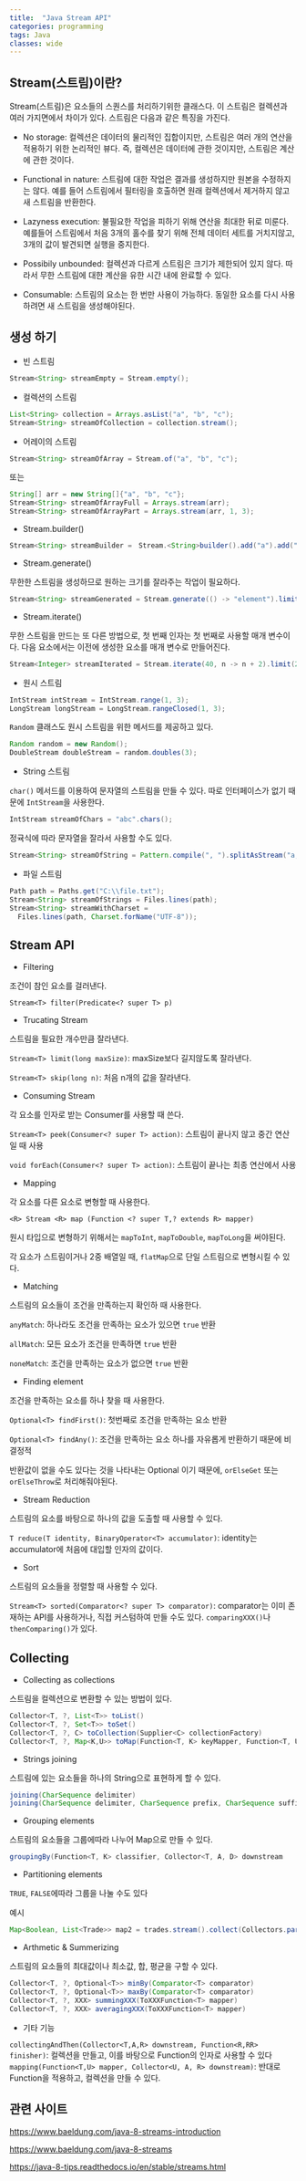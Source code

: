 ```yaml
---
title:  "Java Stream API"
categories: programming
tags: Java
classes: wide
---
```


## Stream(스트림)이란?

Stream(스트림)은 요소들의 스퀀스를 처리하기위한 클래스다. 이 스트림은 컬렉션과 여러 가지면에서 차이가 있다. 스트림은 다음과 같은 특징을 가진다.

- No storage: 컬렉션은 데이터의 물리적인 집합이지만, 스트림은 여러 개의 연산을 적용하기 위한 논리적인 뷰다. 즉, 컬렉션은 데이터에 관한 것이지만, 스트림은 계산에 관한 것이다.

- Functional in nature: 스트림에 대한 작업은 결과를 생성하지만 원본을 수정하지는 않다. 예를 들어 스트림에서 필터링을 호출하면 원래 컬렉션에서 제거하지 않고 새 스트림을 반환한다.

- Lazyness execution: 불필요한 작업을 피하기 위해 연산을 최대한 뒤로 미룬다. 예를들어 스트림에서 처음 3개의 홀수를 찾기 위해 전체 데이터 세트를 거치지않고, 3개의 값이 발견되면 실행을 중지한다.

- Possibily unbounded: 컬렉션과 다르게 스트림은 크기가 제한되어 있지 않다. 따라서 무한 스트림에 대한 계산을 유한 시간 내에 완료할 수 있다.

- Consumable: 스트림의 요소는 한 번만 사용이 가능하다. 동일한 요소를 다시 사용하려면 새 스트림을 생성해야된다.

## 생성 하기

- 빈 스트림

```java
Stream<String> streamEmpty = Stream.empty();
```

- 컬렉션의 스트림

```java
List<String> collection = Arrays.asList("a", "b", "c");
Stream<String> streamOfCollection = collection.stream();
```

- 어레이의 스트림

```java
Stream<String> streamOfArray = Stream.of("a", "b", "c");
```

또는

```java
String[] arr = new String[]{"a", "b", "c"};
Stream<String> streamOfArrayFull = Arrays.stream(arr);
Stream<String> streamOfArrayPart = Arrays.stream(arr, 1, 3);
```

- Stream.builder()

```java
Stream<String> streamBuilder =　Stream.<String>builder().add("a").add("b").add("c").build();
```

- Stream.generate()

무한한 스트림을 생성하므로 원하는 크기를 잘라주는 작업이 필요하다.

```java
Stream<String> streamGenerated = Stream.generate(() -> "element").limit(10);
```

- Stream.iterate()

무한 스트림을 만드는 또 다른 방법으로, 첫 번째 인자는 첫 번째로 사용할 매개 변수이다. 다음 요소에서는 이전에 생성한 요소를 매개 변수로 만들어진다.

```java
Stream<Integer> streamIterated = Stream.iterate(40, n -> n + 2).limit(20);
```

- 원시 스트림

```java
IntStream intStream = IntStream.range(1, 3);
LongStream longStream = LongStream.rangeClosed(1, 3);
```

`Random` 클래스도 원시 스트림을 위한 메서드를 제공하고 있다.

```java
Random random = new Random();
DoubleStream doubleStream = random.doubles(3);
```

- String 스트림

`char()` 메서드를 이용하여 문자열의 스트림을 만들 수 있다. 따로 인터페이스가 없기 때문에 `IntStream`을 사용한다.

```java
IntStream streamOfChars = "abc".chars();
```

정귝식에 따라 문자열을 잘라서 사용할 수도 있다.

```java
Stream<String> streamOfString = Pattern.compile(", ").splitAsStream("a, b, c");
```

- 파일 스트림

```java
Path path = Paths.get("C:\\file.txt");
Stream<String> streamOfStrings = Files.lines(path);
Stream<String> streamWithCharset = 
  Files.lines(path, Charset.forName("UTF-8"));
```

## Stream API

- Filtering

조건이 참인 요소를 걸러낸다.

`Stream<T> filter(Predicate<? super T> p)`

- Trucating Stream

스트림을 필요한 개수만큼 잘라낸다.

`Stream<T> limit(long maxSize)`: maxSize보다 길지않도록 잘라낸다.

`Stream<T> skip(long n)`: 처음 n개의 값을 잘라낸다.

- Consuming Stream

각 요소를 인자로 받는 Consumer를 사용할 때 쓴다.

`Stream<T> peek(Consumer<? super T> action)`: 스트림이 끝나지 않고 중간 연산일 때 사용

`void forEach(Consumer<? super T> action)`: 스트림이 끝나는 최종 연산에서 사용

- Mapping

각 요소를 다른 요소로 변형할 때 사용한다.

`<R> Stream <R> map (Function <? super T,? extends R> mapper)`

원시 타입으로 변형하기 위해서는 `mapToInt`, `mapToDouble`, `mapToLong`을 써야된다.

각 요소가 스트림이거나 2중 배열일 때, `flatMap`으로 단일 스트림으로 변형시킬 수 있다.

- Matching

스트림의 요소들이 조건을 만족하는지 확인하 때 사용한다.

`anyMatch`: 하나라도 조건을 만족하는 요소가 있으면 `true` 반환

`allMatch`: 모든 요소가 조건을 만족하면 `true` 반환

`noneMatch`: 조건을 만족하는 요소가 없으면 `true` 반환

- Finding element

조건을 만족하는 요소를 하나 찾을 때 사용한다.

`Optional<T> findFirst()`: 첫번째로 조건을 만족하는 요소 반환

`Optional<T> findAny()`: 조건을 만족하는 요소 하나를 자유롭게 반환하기 때문에 비결정적

반환값이 없을 수도 있다는 것을 나타내는 Optional 이기 때문에, `orElseGet` 또는 `orElseThrow`로 처리해줘야된다.

- Stream Reduction

스트림의 요소를 바탕으로 하나의 값을 도출할 때 사용할 수 있다.

`T reduce(T identity, BinaryOperator<T> accumulator)`: identity는 accumulator에 처음에 대입할 인자의 값이다.

- Sort

스트림의 요소들을 정렬할 때 사용할 수 있다.

`Stream<T> sorted(Comparator<? super T> comparator)`: comparator는 이미 존재하는 API를 사용하거나, 직접 커스텀하여 만들 수도 있다. `comparingXXX()`나 `thenComparing()`가 있다.

## Collecting

- Collecting as collections

스트림을 컬렉션으로 변환할 수 있는 방법이 있다.

```java
Collector<T, ?, List<T>> toList()
Collector<T, ?, Set<T>> toSet()
Collector<T, ?, C> toCollection(Supplier<C> collectionFactory)
Collector<T, ?, Map<K,U>> toMap(Function<T, K> keyMapper, Function<T, U> valueMapper)
```

- Strings joining

스트림에 있는 요소들을 하나의 String으로 표현하게 할 수 있다.

```java
joining(CharSequence delimiter)
joining(CharSequence delimiter, CharSequence prefix, CharSequence suffix)
```

- Grouping elements

스트림의 요소들을 그룹에따라 나누어 Map으로 만들 수 있다.

```java
groupingBy(Function<T, K> classifier, Collector<T, A, D> downstream
```

- Partitioning elements

`TRUE`, `FALSE`에따라 그룹을 나눌 수도 있다

예시

```java
Map<Boolean, List<Trade>> map2 = trades.stream().collect(Collectors.partitioningBy(t -> "USD".equals(t.getCurrency())));
```

- Arthmetic & Summerizing

스트림의 요소들의 최대값이나 최소값, 합, 평균을 구할 수 있다.

```java
Collector<T, ?, Optional<T>> minBy(Comparator<T> comparator)
Collector<T, ?, Optional<T>> maxBy(Comparator<T> comparator)
Collector<T, ?, XXX> summingXXX(ToXXXFunction<T> mapper)
Collector<T, ?, XXX> averagingXXX(ToXXXFunction<T> mapper)
```

- 기타 기능

`collectingAndThen(Collector<T,A,R> downstream, Function<R,RR> finisher)`: 컬렉션을 만들고, 이를 바탕으로 Function의 인자로 사용할 수 있다
`mapping(Function<T,U> mapper, Collector<U, A, R> downstream)`: 반대로 Function을 적용하고, 컬렉션을 만들 수 있다.

## 관련 사이트

<https://www.baeldung.com/java-8-streams-introduction>

<https://www.baeldung.com/java-8-streams>

<https://java-8-tips.readthedocs.io/en/stable/streams.html>